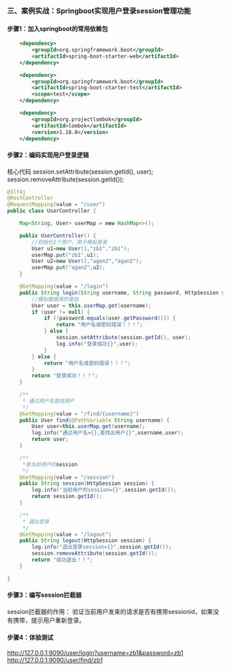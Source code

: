 
### 三、案例实战：Springboot实现用户登录session管理功能
#### 步骤1：加入springboot的常用依赖包
``` xml
    <dependency>
        <groupId>org.springframework.boot</groupId>
        <artifactId>spring-boot-starter-web</artifactId>
    </dependency>

    <dependency>
        <groupId>org.springframework.boot</groupId>
        <artifactId>spring-boot-starter-test</artifactId>
        <scope>test</scope>
    </dependency>

    <dependency>
        <groupId>org.projectlombok</groupId>
        <artifactId>lombok</artifactId>
        <version>1.18.8</version>
    </dependency>
```
#### 步骤2：编码实现用户登录逻辑
核心代码 
session.setAttribute(session.getId(), user);
session.removeAttribute(session.getId());
``` java
@Slf4j
@RestController
@RequestMapping(value = "/user")
public class UserController {

    Map<String, User> userMap = new HashMap<>();

    public UserController() {
        //初始化2个用户，用于模拟登录
        User u1=new User(1,"zb1","zb1");
        userMap.put("zb1",u1);
        User u2=new User(2,"agan2","agan2");
        userMap.put("agan2",u2);
    }

    @GetMapping(value = "/login")
    public String login(String username, String password, HttpSession session) {
        //模拟数据库的查找
        User user = this.userMap.get(username);
        if (user != null) {
            if (!password.equals(user.getPassword())) {
                return "用户名或密码错误！！！";
            } else {
                session.setAttribute(session.getId(), user);
                log.info("登录成功{}",user);
            }
        } else {
            return "用户名或密码错误！！！";
        }
        return "登录成功！！！";
    }

    /**
     * 通过用户名查找用户
     */
    @GetMapping(value = "/find/{username}")
    public User find(@PathVariable String username) {
        User user=this.userMap.get(username);
        log.info("通过用户名={},查找出用户{}",username,user);
        return user;
    }

    /**
     *拿当前用户的session
     */
    @GetMapping(value = "/session")
    public String session(HttpSession session) {
        log.info("当前用户的session={}",session.getId());
        return session.getId();
    }

    /**
     * 退出登录
     */
    @GetMapping(value = "/logout")
    public String logout(HttpSession session) {
        log.info("退出登录session={}",session.getId());
        session.removeAttribute(session.getId());
        return "成功退出！！";
    }

}
```
#### 步骤3：编写session拦截器
session拦截器的作用：
验证当前用户发来的请求是否有携带sessionid，如果没有携带，提示用户重新登录。

#### 步骤4：体验测试
http://127.0.0.1:9090/user/login?username=zb1&password=zb1
http://127.0.0.1:9090/user/find/zb1